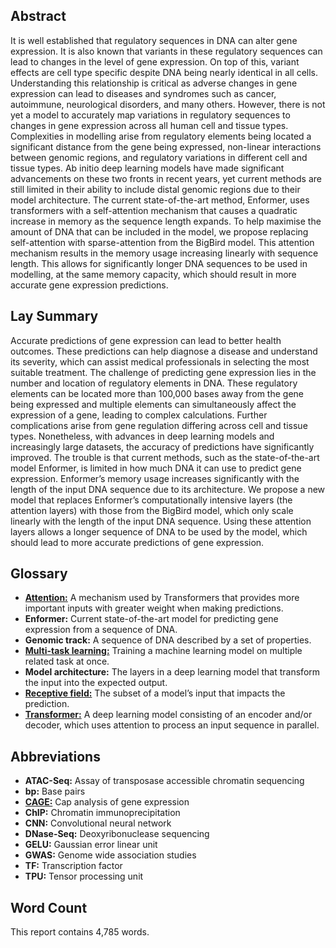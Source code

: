 ## Abstract

It is well established that regulatory sequences in DNA can alter gene expression. It is also known that variants in these regulatory sequences can lead to changes in the level of gene expression. On top of this, variant effects are cell type specific despite DNA being nearly identical in all cells. Understanding this relationship is critical as adverse changes in gene expression can lead to diseases and syndromes such as cancer, autoimmune, neurological disorders, and many others. However, there is not yet a model to accurately map variations in regulatory sequences to changes in gene expression across all human cell and tissue types. Complexities in modelling arise from regulatory elements being located a significant distance from the gene being expressed, non-linear interactions between genomic regions, and regulatory variations in different cell and tissue types. Ab initio deep learning models have made significant advancements on these two fronts in recent years, yet current methods are still limited in their ability to include distal genomic regions due to their model architecture. The current state-of-the-art method, Enformer, uses transformers with a self-attention mechanism that causes a quadratic increase in memory as the sequence length expands. To help maximise the amount of DNA that can be included in the model, we propose replacing self-attention with sparse-attention from the BigBird model. This attention mechanism results in the memory usage increasing linearly with sequence length. This allows for significantly longer DNA sequences to be used in modelling, at the same memory capacity, which should result in more accurate gene expression predictions.

## Lay Summary

Accurate predictions of gene expression can lead to better health outcomes. These predictions can help diagnose a disease and understand its severity, which can assist medical professionals in selecting the most suitable treatment. The challenge of predicting gene expression lies in  the number and location of regulatory elements in DNA. These regulatory elements can be located more than 100,000 bases away from the gene being expressed and multiple elements can simultaneously affect the expression of a gene, leading to complex calculations. Further complications arise from gene regulation differing across cell and tissue types. Nonetheless, with advances in deep learning models and increasingly large datasets, the accuracy of predictions have significantly improved. The trouble is that current methods, such as the state-of-the-art model Enformer, is limited in how much DNA it can use to predict gene expression. Enformer’s memory usage increases significantly with the length of the input DNA sequence due to its architecture. We propose a new model that replaces Enformer’s computationally intensive layers (the attention layers) with those from the BigBird model, which only scale linearly with the length of the input DNA sequence. Using these attention layers allows a longer sequence of DNA to be used by the model, which should lead to more accurate predictions of gene expression.


## Glossary
- <a href=https://jalammar.github.io/illustrated-transformer/ target="_blank">**Attention:**</a> A mechanism used by Transformers that provides more important inputs with greater weight when making predictions.
- **Enformer:** Current state-of-the-art model for predicting gene expression from a sequence of DNA.
- **Genomic track:** A sequence of DNA described by a set of properties.
- <a href=https://ruder.io/multi-task/ target="_blank">**Multi-task learning:**</a> Training a machine learning model on multiple related task at once.
- **Model architecture:** The layers in a deep learning model that transform the input into the expected output.
- <a href=https://theaisummer.com/receptive-field target="_blank">**Receptive field:**</a> The subset of a model’s input that impacts the prediction.
- <a href=https://jalammar.github.io/illustrated-transformer/ target="_blank">**Transformer:**</a> A deep learning model consisting of an encoder and/or decoder, which uses attention to process an input sequence in parallel.

## Abbreviations
- **ATAC-Seq:** Assay of transposase accessible chromatin sequencing
- **bp:** Base pairs
- <a href=https://www.nature.com/articles/nature13182 target="_blank">**CAGE:**</a> Cap analysis of gene expression
- **ChIP:** Chromatin immunoprecipitation
- **CNN:** Convolutional neural network
- **DNase-Seq:** Deoxyribonuclease sequencing
- **GELU:** Gaussian error linear unit
- **GWAS:** Genome wide association studies
- **TF:** Transcription factor
- **TPU:** Tensor processing unit

## Word Count

This report contains 4,785 words.
